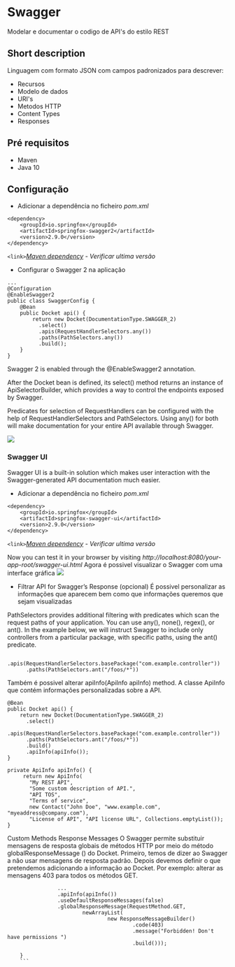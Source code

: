 # Swagger

Modelar e documentar o codigo de API's do estilo REST

## Short description

Linguagem com formato JSON com campos padronizados para descrever:
- Recursos
- Modelo de dados
- URI's
- Metodos HTTP
- Content Types
- Responses

## Pré requisitos

- Maven
- Java 10


## Configuração

- Adicionar a dependência no ficheiro *pom.xml*

```
<dependency>
    <groupId>io.springfox</groupId>
    <artifactId>springfox-swagger2</artifactId>
    <version>2.9.0</version>
</dependency>
```
`<link>`*[Maven dependency](https://mvnrepository.com/artifact/io.springfox/springfox-swagger2/) - Verificar ultima versão*


- Configurar o Swagger 2 na aplicação

```
...
@Configuration
@EnableSwagger2
public class SwaggerConfig {                                    
    @Bean
    public Docket api() { 
        return new Docket(DocumentationType.SWAGGER_2)  
          .select()                                  
          .apis(RequestHandlerSelectors.any())              
          .paths(PathSelectors.any())                          
          .build();                                           
    }
}   
```
Swagger 2 is enabled through the @EnableSwagger2 annotation.

After the Docket bean is defined, its select() method returns an instance of ApiSelectorBuilder, which provides a way to control the endpoints exposed by Swagger.

Predicates for selection of RequestHandlers can be configured with the help of RequestHandlerSelectors and PathSelectors. Using any() for both will make documentation for your entire API available through Swagger.

![](https://i1.wp.com/springframework.guru/wp-content/uploads/2017/02/Swagger_JSON_Output.png?ssl=1)

### Swagger UI
Swagger UI is a built-in solution which makes user interaction with the Swagger-generated API documentation much easier.

- Adicionar a dependência no ficheiro *pom.xml*

```
<dependency>
    <groupId>io.springfox</groupId>
    <artifactId>springfox-swagger-ui</artifactId>
    <version>2.9.0</version>
</dependency>
```
`<link>`*[Maven dependency](https://mvnrepository.com/artifact/io.springfox/springfox-swagger-ui/) - Verificar ultima versão*

Now you can test it in your browser by visiting *http://localhost:8080/your-app-root/swagger-ui.html*
Agora é possivel visualizar o Swagger com uma interface gráfica
![](https://i1.wp.com/springframework.guru/wp-content/uploads/2017/02/Swagger_2_generated_documentation.png)


- Filtrar API for Swagger’s Response (opcional)
É possivel personalizar as informações que aparecem bem como que informações queremos que sejam visualizadas

PathSelectors provides additional filtering with predicates which scan the request paths of your application. You can use any(), none(), regex(), or ant().
In the example below, we will instruct Swagger to include only controllers from a particular package, with specific paths, using the ant() predicate.

```
      .apis(RequestHandlerSelectors.basePackage("com.example.controller"))
      .paths(PathSelectors.ant("/foos/*"))      
```
Também é possivel alterar apiInfo(ApiInfo apiInfo) method. A classe ApiInfo que contém informações personalizadas sobre a API.

```
@Bean
public Docket api() {                
    return new Docket(DocumentationType.SWAGGER_2)          
      .select()
      .apis(RequestHandlerSelectors.basePackage("com.example.controller"))
      .paths(PathSelectors.ant("/foos/*"))
      .build()
      .apiInfo(apiInfo());
}
 
private ApiInfo apiInfo() {
     return new ApiInfo(
       "My REST API", 
       "Some custom description of API.", 
       "API TOS", 
       "Terms of service", 
       new Contact("John Doe", "www.example.com", "myeaddress@company.com"), 
       "License of API", "API license URL", Collections.emptyList());
}
```

Custom Methods Response Messages
O Swagger permite substituir mensagens de resposta globais de métodos HTTP por meio do método globalResponseMessage () do Docket. Primeiro, temos de dizer ao Swagger a não usar mensagens de resposta padrão.
Depois devemos definir o que pretendemos adicionando a informação ao Docket.
Por exemplo: alterar as mensagens 403 para todos os métodos GET. 

```
                ...
                .apiInfo(apiInfo())
                .useDefaultResponseMessages(false)
                .globalResponseMessage(RequestMethod.GET,
                        newArrayList(
                                new ResponseMessageBuilder()
                                        .code(403)
                                        .message("Forbidden! Don't have permissions ")
                                        .build()));

    }
    ```
